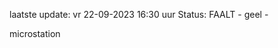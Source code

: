 laatste update: 
vr 22-09-2023 16:30   uur 
Status: FAALT - geel - 
<div class="service Y">microstation</div>
